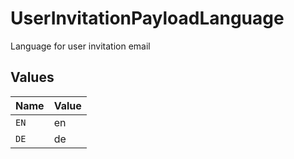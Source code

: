 # UserInvitationPayloadLanguage

Language for user invitation email


## Values

| Name  | Value |
| ----- | ----- |
| `EN`  | en    |
| `DE`  | de    |